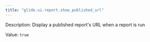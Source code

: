 ```yaml
---
title: "glide.ui.report.show_published_url"
---
```


Description: Display a published report's URL when a report is run

Value: `true`